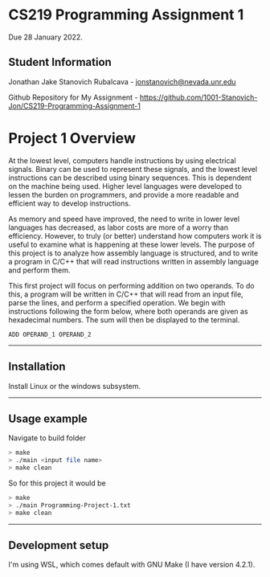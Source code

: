 # CS219 Programming Assignment 1

Due 28 January 2022.

## Student Information
Jonathan Jake Stanovich Rubalcava - jonstanovich@nevada.unr.edu

Github Repository for My Assignment - https://github.com/1001-Stanovich-Jon/CS219-Programming-Assignment-1

# Project 1 Overview
At the lowest level, computers handle instructions by using electrical signals. Binary can be used to represent these signals, and the lowest level instructions can be described using binary sequences. This is dependent on the machine being used. Higher level languages were developed to lessen the burden on programmers, and provide a more readable and efficient way to develop instructions. 

As memory and speed have improved, the need to write in lower level languages has decreased, as labor costs are more of a worry than efficiency. However, to truly (or better) understand how computers work it is useful to examine what is happening at these lower levels. The purpose of this project is to analyze how assembly language is structured, and to write a program in C/C++ that will read instructions written in assembly language and perform them.

This first project will focus on performing addition on two operands. To do this, a program will be written in C/C++ that will read from an input file, parse the lines, and perform a specified operation. We begin with instructions following the form below, where both operands are given as hexadecimal numbers. The sum will then be displayed to the terminal.

`ADD OPERAND_1 OPERAND_2`

---

## Installation
Install Linux or the windows subsystem.

---

## Usage example
Navigate to build folder
```sh
> make
> ./main <input file name>
> make clean
```

So for this project it would be
```sh
> make
> ./main Programming-Project-1.txt
> make clean
```


---

## Development setup
I'm using WSL, which comes default with GNU Make (I have version 4.2.1). 